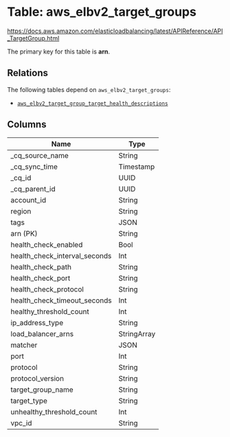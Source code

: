 # Table: aws_elbv2_target_groups

https://docs.aws.amazon.com/elasticloadbalancing/latest/APIReference/API_TargetGroup.html

The primary key for this table is **arn**.

## Relations
The following tables depend on `aws_elbv2_target_groups`:
  - [`aws_elbv2_target_group_target_health_descriptions`](aws_elbv2_target_group_target_health_descriptions.md)

## Columns
| Name          | Type          |
| ------------- | ------------- |
|_cq_source_name|String|
|_cq_sync_time|Timestamp|
|_cq_id|UUID|
|_cq_parent_id|UUID|
|account_id|String|
|region|String|
|tags|JSON|
|arn (PK)|String|
|health_check_enabled|Bool|
|health_check_interval_seconds|Int|
|health_check_path|String|
|health_check_port|String|
|health_check_protocol|String|
|health_check_timeout_seconds|Int|
|healthy_threshold_count|Int|
|ip_address_type|String|
|load_balancer_arns|StringArray|
|matcher|JSON|
|port|Int|
|protocol|String|
|protocol_version|String|
|target_group_name|String|
|target_type|String|
|unhealthy_threshold_count|Int|
|vpc_id|String|